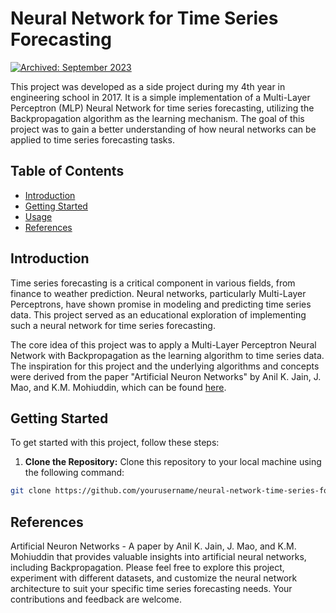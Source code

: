 # Neural Network for Time Series Forecasting
[![Archived: September 2023](https://img.shields.io/badge/Archived-September%202023-red.svg)](https://github.com/yourusername/neural-network-time-series-forecasting/archive/master.zip)

This project was developed as a side project during my 4th year in engineering school in 2017. It is a simple implementation of a Multi-Layer Perceptron (MLP) Neural Network for time series forecasting, utilizing the Backpropagation algorithm as the learning mechanism. The goal of this project was to gain a better understanding of how neural networks can be applied to time series forecasting tasks.

## Table of Contents

- [Introduction](#introduction)
- [Getting Started](#getting-started)
- [Usage](#usage)
- [References](#references)

## Introduction

Time series forecasting is a critical component in various fields, from finance to weather prediction. Neural networks, particularly Multi-Layer Perceptrons, have shown promise in modeling and predicting time series data. This project served as an educational exploration of implementing such a neural network for time series forecasting.

The core idea of this project was to apply a Multi-Layer Perceptron Neural Network with Backpropagation as the learning algorithm to time series data. The inspiration for this project and the underlying algorithms and concepts were derived from the paper "Artificial Neuron Networks" by Anil K. Jain, J. Mao, and K.M. Mohiuddin, which can be found [here](http://www.cogsci.ucsd.edu/~ajyu/Teaching/Cogs202_sp12/Readings/jain_ann96.pdf).

## Getting Started

To get started with this project, follow these steps:

1. **Clone the Repository:** Clone this repository to your local machine using the following command:

```bash
git clone https://github.com/yourusername/neural-network-time-series-forecasting.git
```

## References
Artificial Neuron Networks - A paper by Anil K. Jain, J. Mao, and K.M. Mohiuddin that provides valuable insights into artificial neural networks, including Backpropagation.
Please feel free to explore this project, experiment with different datasets, and customize the neural network architecture to suit your specific time series forecasting needs. Your contributions and feedback are welcome.

